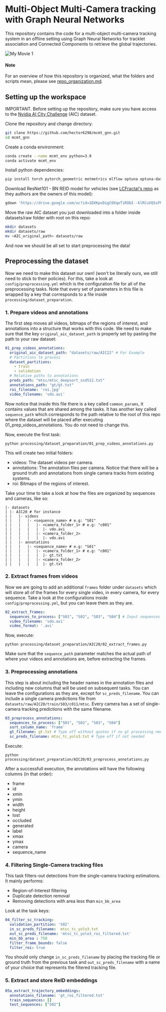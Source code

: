 # Multi-Object Multi-Camera tracking with Graph Neural Networks
This repository contains the code for a multi-object multi-camera tracking system in an offline setting using Graph Neural Networks for tracklet association and Connected Components to retrieve the global trajectories.

![My Movie 1](https://github.com/hector6298/mcmt_gnn/assets/41920808/bbffdeba-87a5-423a-bb7e-ff487d7906d5)


#### Note
For an overview of how this repository is organized, what the folders and scripts mean, please see [repo_organization.md](https://github.com/hector6298/mcmt_gnn/blob/main/repo_organization.md).

## Setting up the workspace

IMPORTANT. Before setting up the repository, make sure you have access to the [Nvidia AI City Challenge](https://www.aicitychallenge.org/2021-track3-download/) (AIC) dataset.

Clone the repository and change directory:

```bash
git clone https://github.com/hector6298/mcmt_gnn.git
cd mcmt_gnn
```

Create a conda environment:

```bash
conda create --name mcmt_env python=3.9
conda activate mcmt_env
```

Install python dependencies:

```bash
pip install torch pytorch_geometric motmetrics mlflow optuna optuna-dashboard networkx mmengine
```

Download ResNet101 - BN REID model for vehicles (see [LCFractal's repo](https://github.com/LCFractal/AIC21-MTMC) as they authors are the owners of this model):

```bash
gdown 'https://drive.google.com/uc?id=1DXKpvDigCOXqoTiRObI--klRCuVQSsFM&export=download -O models/reid/resnet101_ibn_a_2.pth
```

Move the raw AIC dataset you just downloaded into a folder inside datasets/raw folder with root on this repo:

```bash
mkdir datasets
mkdir datasets/raw
mv <AIC_original_path> datasets/raw
```

And now we should be all set to start preprocessing the data!

## Preprocessing the dataset
Now we need to make this dataset our own! (won't be literally ours, we still need to stick to their policies).
For this, take a look at `config/preprocessing.yml` which is the configuration file for all of the preprocessing tasks. Note that every set of parameters in this file is wrapped by a key that corresponds to a file inside `processing/dataset_preparation`.

### 1. Prepare videos and annotations
The first step moves all videos, bitmaps of the regions of interest, and annotations into a structure that works with this code. We need to make sure that the key `original_aic_dataset_path` is properly set by pasting the path to your raw dataset:

```yaml
01_prep_videos_annotations:
  original_aic_dataset_path: "datasets/raw/AIC22" # For Example
  # Partitions to process
  dataset_partitions:
    - train
    - validation
  # Relative paths to annotations
  preds_path: "mtsc/mtsc_deepsort_ssd512.txt"
  annotations_path: "gt/gt.txt"
  roi_filename: 'roi.jpg'
  video_filename: 'vdo.avi'
```
Now notice that inside this file there is a key called `common_params`, it contains values that are shared among the tasks. It has another key called `sequence_path` which corresponds to the path relative to the root of this repo where the dataset will be placed after executing 01_prep_videos_annotations. You do not need to change this.

Now, execute the first task:

```
python processing/dataset_preparation/01_prep_videos_annotations.py
```

This will create two initial folders:
- videos:  The dataset videos per camera.
- annotations: The annotation files per camera. Notice that there will be a ground truth and annotations from single camera tracks from existing systems.
- roi: Bitmaps of the regions of interest.

Take your time to take a look at how the files are organized by sequences and cameras, like so:

```
|- datasets
| |- AIC20 # for instance
| |   |- videos
| |   |   |- <sequence_name> # e.g: "S01"
| |   |   |   |- <camera_folder_1> # e.g: "c001"
| |   |   |   |  |- vdo.avi
| |   |   |   |- <camera_folder_2>
| |   |   |   |  |- vdo.avi
| |   |- annotations
| |   |   |- <sequence_name> # e.g: "S01"
| |   |   |   |- <camera_folder_1> # e.g: "c001"
| |   |   |   |  |- gt.txt
| |   |   |   |- <camera_folder_2>
| |   |   |   |  |- gt.txt
```

### 2. Extract frames from videos
Now we are going to add an additional `frames` folder under `datasets` which will store all of the frames for every single video, in every camera, for every sequence. Take a look at the configurations inside `config/preprocessing.yml`, but you can leave them as they are.

``` yaml
02_extract_frames:
  sequences_to_process: ["S01", "S02", "S03", "S04"] # Input sequences as needed
  video_filename: 'vdo.avi'
  video_format: '.avi'
```

Now, execute:

```
python processing/dataset_preparation/AIC20/02_extract_frames.py
```

Make sure that the `sequence_path` parameter matches the actual path of where your videos and annotations are, before extracting the frames.

### 3. Preprocessing annotations

This step is about including the header names in the annotation files and including new columns that will be used on subsequent tasks. You can leave the configurations as they are, except for `sc_preds_filename`. You can include a single camera predictions file from `datasets/raw/AIC20/train/S03/c011/mtsc`. Every camera has a set of single-camera tracking predictions with the same filename.

``` yaml
03_preprocess_annotations:
  sequences_to_process: ["S01", "S02", "S03", "S04"]
  sort_column_name: 'frame'
  gt_filename: gt.txt # Type off without quotes if no gt processing needed
  sc_preds_filename: mtsc_tc_yolo3.txt # Type off if not needed
```

Execute:

```
python processing/dataset_preparation/AIC20/03_preprocess_annotations.py
```

After a successfull execution, the annotations will have the following columns (in that order):

- frame
- id
- xmin
- ymin
- width
- height
- lost
- occluded
- generated
- label
- xmax
- ymax
- camera
- sequence_name

### 4. Filtering Single-Camera tracking files
This task filters-out detections from the single-camera tracking estimations. It mainly performs:

- Region-of-Interest filtering
- Duplicate detection removal
- Removing detections with area less than `min_bb_area`

Look at the task keys:

``` yaml
04_filter_sc_tracking:
  validation_partition: 'S02'
  in_sc_preds_filename:  mtsc_tc_yolo3.txt
  out_sc_preds_filename: 'mtsc_tc_yolo3_roi_filtered.txt'
  min_bb_area : 750
  filter_frame_bounds: false
  filter_roi: true
```

You should only change `in_sc_preds_filename` by placing the tracking file or ground truth from the previous task and `out_sc_preds_filename` with a name of your choice that represents the filtered tracking file.


### 5. Extract and store ReID embeddings


``` yaml
05a_extract_trajectory_embeddings:
  annotations_filename: 'gt_roi_filtered.txt'
  train_sequences: []
  test_sequences: ["S02"]
```
